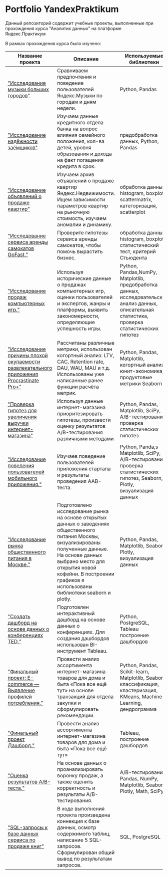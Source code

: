 # Portfolio YandexPraktikum

Данный репозиторий содержит учебные проекты, выполненные при прохождения курса "Аналитик данных" на платформе Яндекс.Практикум

В рамках прохождения курса было изучено:

| Название  проекта| Описание | Используемые библиотеки |
|----------|----------|----------|
| ["Исследование музыки больших городов"](https://github.com/AnnaVolk11/Portfolio/tree/main/01_Базовый%20Python)  | Сравниваем предпочтения и поведение пользователей Яндекс.Музыки по городам и дням недели.| Python, Pandas |
| ["Исследование надёжности заёмщиков"](https://github.com/AnnaVolk11/Portfolio/tree/main/02_Предобработка%20данных) | Изучаем данные кредитного отдела банка на вопрос влияния семейного положения, кол-ва детей, уровня образования и дохода на факт погащения кредита в срок.| предобработка данных, Python, Pandas|
| ["Исследование объявлений о продаже квартир"](https://github.com/AnnaVolk11/Portfolio/tree/main/03_Исследовательский%20анализ%20данных)    | Изучаем архив объявлений о продаже квартир Яндекс.Недвижимости. Ищем зависимости параметров квартир на рыночную стоимость, изучаем аномалии и динамику.| обработка данных, histogram, boxplot, scattermatrix, категоризация, scatterplot|
| ["Исследование сервиса аренды самокатов GoFast."](https://github.com/AnnaVolk11/Portfolio/tree/main/04_Статистический%20анализ%20данных) | Проверите гипотезы сервиса аренды самокатов, чтобы помочь вырастить бизнес.   | обработка данных, histogram, boxplot, статистический тест, критерий Стьюдента   |
| ["Исследование продаж компьютерных игр."](https://github.com/AnnaVolk11/Portfolio/tree/main/05_Сборный%20Проект%20—%201) | Используя исторические данные о продажах компьютерных игр, оценки пользователей и экспертов, жанры и платформы, выявить закономерности, определяющие успешность игры. | Python, Pandas,NumPy, Matplotlib, предобработка данных, исследовательский анализ данных, описательная статистика, проверка статистических гипотез|
| ["Исследование причины плохой окупаемости развлекательного приложения Procrastinate Pro+"](https://github.com/AnnaVolk11/Portfolio/tree/main/06_Анализ%20бизнес-показателей) | Рассчитаны различные метрики, использован когортный анализ: LTV, CAC, Retention rate, DAU, WAU, MAU и т.д. Использованы уже написанные ранее функции расчёта метрик.| Python, Pandas, Matplotlib, когортный анализ юнит-экономика, продуктовые метрики Seaborn |
| ["Проверка гипотез для увеличения выручки интернет-магазина"](https://github.com/AnnaVolk11/Portfolio/tree/main/07_Принятие%20решений%20в%20бизнесе) |Используя данные интернет-магазина приоритезировать гипотезы, произвести оценку результатов A/B-тестирования различными методами| Python, Pandas, Matplotlib, SciPy, A/B-тестирование проверка статистических гипотез |
| ["Исследование поведения пользователей мобильного приложения."](https://github.com/AnnaVolk11/Portfolio/tree/main/08_Сборный%20проект%20-%202) | Изучаев поведение пользователей приложения стартапа и результаты проведения ААВ-теста.| Python, Panda,s Matplotlib, SciPy, A/B-тестирование проверка статистических гипотез, Seaborn, Plotly, визуализация данных |
| ["Исследование рынка общественного питания в Москве."](https://github.com/AnnaVolk11/Portfolio/tree/main/09_Как%20рассказать%20историю%20с%20помощью%20данных)| Подготовлено исследование рынка на основе открытых данных о заведениях общественного питания Москвы, визуализированы полученные данные. На основе данных выбрано место для открытия новой кофейни. В построении графиков я использованы библиотеки seaborn и plotly.| Python, Pandas, Matplotlib, Seaborn, Plotly, визуализация данных |
| ["Создать дашборд на основе данных о конференциях TED."](https://github.com/AnnaVolk11/Portfolio/tree/main/10_Построение%20дашбордов%20в%20Tableau) | Подготовлен интерактивный дашборд на основе данных о конференциях. Для создания дашбордов использован BI-инструмент Tableau.  | Python, PostgreSQL, Tableau построение дашбордов |
| ["Финальный проект: E-commerce — Выявление профилей потребления."](https://github.com/AnnaVolk11/Portfolio/tree/main/11_Финальный%20проект)  | Провести анализ ассортимента интернет-магазина товаров для дома и быта «Пока все ещё тут» на основе транзакций для отдела закупки и сформулировать рекомендации.  | Python, Pandas, Scikit-learn, Matplotlib, Seaborn, классификация, кластеризация, KMeans, Machine Learning, дендрограмма |
| ["Финальный проект Дашборд."](https://github.com/AnnaVolk11/Portfolio/tree/main/12_Финальный%20проект%20Дашборд) | Провести анализ ассортимента интернет-магазина товаров для дома и быта «Пока все ещё тут»  | Tableau, построение дашбордов |
| ["Оценка результатов A/B-теста."](https://github.com/AnnaVolk11/Portfolio/blob/main/13_Проект%20по%20АВ%20тестированию/Проект%20по%20АB-тестированию%20(1).ipynb) | На основе данных о проанализировать воронку продаж, а также оценить корректность и результаты A/B-тестирования. | A/B-тестирование, Pandas, NumPy, Matplotlib, Seaborn, Plotly, Math, SciPy|
|["SQL-запросы к базе данных сервиса по продаже книг"](https://github.com/AnnaVolk11/Portfolio/tree/main/Проект%20SQL)  | В ходе выполнения проекта произведена коннекция к базе данных, осмотр содержимого таблиц, написание 5 SQL-запросов. Сформулирован общий вывод по результатам запросов.  | SQL, PostgreSQL |
